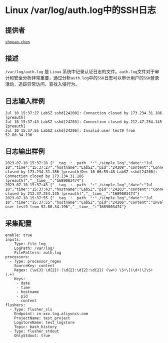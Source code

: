 # Linux /var/log/auth.log中的SSH日志

## 提供者
[`shouao.chen`](https://github.com/shouao)

## 描述

`/var/log/auth.log` 是 `Linux` 系统中记录认证日志的文件。`auth.log`文件对于审计和安全分析非常重要，通过分析`auth.log`中的`SSH`日志可以审计用户的`SSH`登录活动，追踪异常访问，查找入侵行为。

## 日志输入样例

```
Jul 10 15:37:27 LabSZ sshd[24200]: Connection closed by 173.234.31.186 [preauth]
Jul 10 15:37:43 LabSZ sshd[24203]: Connection closed by 212.47.254.145 [preauth]
Jul 10 15:37:55 LabSZ sshd[24206]: Invalid user test9 from 52.80.34.196
```

## 日志输出样例

```
2023-07-10 15:37:28 {"__tag__:__path__":"./simple.log","date":"Jul 10","time":"15:37:27","hostname":"LabSZ","pid":"24208","content":"Connection closed by 173.234.31.186 [preauth]Dec 10 06:55:48 LabSZ sshd[24200]: Connection closed by 173.234.31.186 [preauth]","__time__":"1689003474"}
2023-07-10 15:37:43 {"__tag__:__path__":"./simple.log","date":"Jul 10","time":"15:37:43","hostname":"LabSZ","pid":"24203","content":"Connection closed by 212.47.254.145 [preauth]","__time__":"1689003474"}
2023-07-10 15:37:55 {"__tag__:__path__":"./simple.log","date":"Jul 10","time":"15:37:55","hostname":"LabSZ","pid":"24206","content":"Invalid user test9 from 52.80.34.196","__time__":"1689003474"}
```

## 采集配置
```
enable: true
inputs:
  - Type: file_log
    LogPath: /var/log/
    FilePattern: auth.log
processors:
  - Type: processor_regex
    SourceKey: content
    Regex: (\w{3} \d{2}) (\d{2}:\d{2}:\d{2}) (\w+) \S+\[(\d+)\]\S+ (.+)
    Keys:
     - date
     - time
     - hostname
     - pid
     - content
flushers:
  - Type: flusher_sls
    Endpoint: cn-xxx.log.aliyuncs.com
    ProjectName: test_project
    LogstoreName: test_logstore
    Topic: bash_history
  - Type: flusher_stdout
    OnlyStdout: true
```

